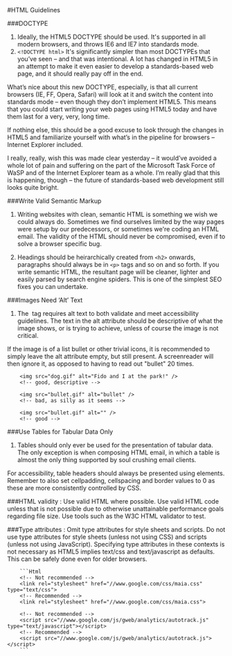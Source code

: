 #HTML Guidelines

###DOCTYPE
1. Ideally, the HTML5 DOCTYPE should be used. It's supported in all modern browsers, and throws IE6 and IE7 into standards mode.
2.    `<!DOCTYPE html>`
It's significantly simpler than most DOCTYPEs that you’ve seen – and that was intentional. A lot has changed in HTML5 in an attempt to make it even easier to develop a standards-based web page, and it should really pay off in the end.

 What’s nice about this new DOCTYPE, especially, is that all current browsers (IE, FF, Opera, Safari) will look at it and switch the content into standards mode – even though they don’t implement HTML5. This means that you could start writing your web pages using HTML5 today and have them last for a very, very, long time.
 
 If nothing else, this should be a good excuse to look through the changes in HTML5 and familiarize yourself with what’s in the pipeline for browsers – Internet Explorer included.
 
 I really, really, wish this was made clear yesterday – it would’ve avoided a whole lot of pain and suffering on the part of the Microsoft Task Force of WaSP and of the Internet Explorer team as a whole. I’m really glad that this is happening, though – the future of standards-based web development still looks quite bright.

###Write Valid Semantic Markup
1. Writing websites with clean, semantic HTML is something we wish we could always do. Sometimes we find ourselves limited by the way pages were setup by our predecessors, or sometimes we're coding an HTML email. The validity of the HTML should never be compromised, even if to solve a browser specific bug.

2. Headings should be heirarchically created from `<h2>` onwards, paragraphs should always be in `<p>` tags and so on and so forth. If you write semantic HTML, the resultant page will be cleaner, lighter and easily parsed by search engine spiders. This is one of the simplest SEO fixes you can undertake.

###Images Need ‘Alt’ Text
1. The <img> tag requires alt text to both validate and meet accessibility guidelines. The text in the alt attribute should be descriptive of what the image shows, or is trying to achieve, unless of course the image is not critical.

If the image is of a list bullet or other trivial icons, it is recommended to simply leave the alt attribute empty, but still present. A screenreader will then ignore it, as opposed to having to read out "bullet" 20 times.
        
        <img src="dog.gif" alt="Fido and I at the park!" /> 
        <!-- good, descriptive -->
        
        <img src="bullet.gif" alt="bullet" />
        <!-- bad, as silly as it seems -->
        
        <img src="bullet.gif" alt="" />
        <!-- good -->



###Use Tables for Tabular Data Only
1. Tables should only ever be used for the presentation of tabular data. The only exception is when composing HTML email, in which a table is almost the only thing supported by soul crushing email clients.

 For accessibility, table headers should always be presented using <th> elements. Remember to also set cellpadding, cellspacing and border values to 0 as these are more consistently controlled by CSS.
 
###HTML validity :
 Use valid HTML where possible.
 Use valid HTML code unless that is not possible due to otherwise unattainable performance goals regarding file size. Use tools such as the W3C HTML validator to test. 
 
###Type attributes :
Omit type attributes for style sheets and scripts.
Do not use type attributes for style sheets (unless not using CSS) and scripts (unless not using JavaScript).
Specifying type attributes in these contexts is not necessary as HTML5 implies text/css and text/javascript as defaults. This can be safely done even for older browsers.

        ```Html
        <!-- Not recommended -->
        <link rel="stylesheet" href="//www.google.com/css/maia.css" type="text/css">
        <!-- Recommended -->
        <link rel="stylesheet" href="//www.google.com/css/maia.css">
        
        <!-- Not recommended -->
        <script src="//www.google.com/js/gweb/analytics/autotrack.js" type="text/javascript"></script>
        <!-- Recommended -->
        <script src="//www.google.com/js/gweb/analytics/autotrack.js"></script>
        ```
